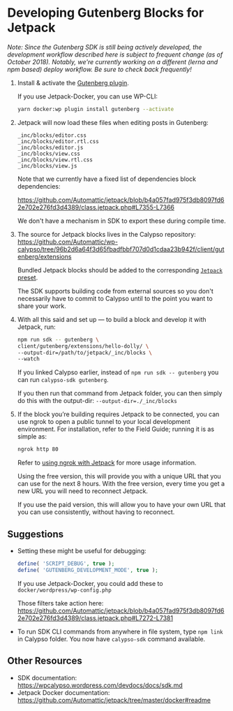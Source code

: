 # Developing Gutenberg Blocks for Jetpack

_Note: Since the Gutenberg SDK is still being actively developed, the development workflow described here is subject to frequent change (as of October 2018). Notably, we're currently working on a different (lerna and npm based) deploy workflow. Be sure to check back frequently!_

1. Install & activate the [Gutenberg plugin](https://wordpress.org/plugins/gutenberg/).

    If you use Jetpack-Docker, you can use WP-CLI:

    ```bash
    yarn docker:wp plugin install gutenberg --activate
    ```

1. Jetpack will now load these files when editing posts in Gutenberg:

    ```
    _inc/blocks/editor.css
    _inc/blocks/editor.rtl.css
    _inc/blocks/editor.js
    _inc/blocks/view.css
    _inc/blocks/view.rtl.css
    _inc/blocks/view.js
    ```

    Note that we currently have a fixed list of dependencies block dependencies:

    https://github.com/Automattic/jetpack/blob/b4a057fad975f3db8097fd62e702e276fd3d4389/class.jetpack.php#L7355-L7366

    We don't have a mechanism in SDK to export these during compile time.

1.  The source for Jetpack blocks lives in the Calypso repository: https://github.com/Automattic/wp-calypso/tree/96b2d6a64f3d65fbadfbbf707d0d1cdaa23b942f/client/gutenberg/extensions

    Bundled Jetpack blocks should be added to the corresponding [`Jetpack` preset](https://github.com/Automattic/wp-calypso/tree/master/client/gutenberg/extensions/presets/jetpack).

    The SDK supports building code from external sources so you don't necessarily have to commit to Calypso until to the point you want to share your work.

1.  With all this said and set up — to build a block and develop it with Jetpack, run:

    ```bash
    npm run sdk -- gutenberg \
    client/gutenberg/extensions/hello-dolly/ \
    --output-dir=/path/to/jetpack/_inc/blocks \
    --watch
    ```

    If you linked Calypso earlier, instead of `npm run sdk -- gutenberg` you can run `calypso-sdk gutenberg`.

    If you then run that command from Jetpack folder, you can then simply do this with the output-dir:  `--output-dir=./_inc/blocks`

1. If the block you’re building requires Jetpack to be connected, you can use ngrok to open a public tunnel to your local development environment. For installation, refer to the Field Guide; running it is as simple as:

    ```bash
    ngrok http 80
    ```

    Refer to [using ngrok with Jetpack](https://github.com/Automattic/jetpack/tree/master/docker#using-ngrok-with-jetpack) for more usage information.

    Using the free version, this will provide you with a unique URL that you can use for the next 8 hours. With the free version, every time you get a new URL you will need to reconnect Jetpack.

    If you use the paid version, this will allow you to have your own URL that you can use consistently, without having to reconnect.

## Suggestions

* Setting these might be useful for debugging:

  ```php
  define( 'SCRIPT_DEBUG', true );
  define( 'GUTENBERG_DEVELOPMENT_MODE', true );
  ```

  If you use Jetpack-Docker, you could add these to `docker/wordpress/wp-config.php`

  Those filters take action here: https://github.com/Automattic/jetpack/blob/b4a057fad975f3db8097fd62e702e276fd3d4389/class.jetpack.php#L7272-L7381

* To run SDK CLI commands from anywhere in file system, type `npm link` in Calypso folder. You now have `calypso-sdk` command available.

## Other Resources

- SDK documentation: https://wpcalypso.wordpress.com/devdocs/docs/sdk.md
- Jetpack Docker documentation: https://github.com/Automattic/jetpack/tree/master/docker#readme
